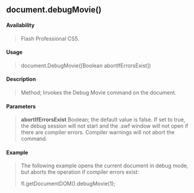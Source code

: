## document.debugMovie()

#### Availability

> Flash Professional CS5.

#### Usage

> document.DebugMovie(\[Boolean abortIfErrorsExist\])

#### Description

> Method; Invokes the Debug Movie command on the document.

#### Parameters

> **abortIfErrorsExist** Boolean; the default value is false. If set to true, the debug session will not start and the .swf window will not open if there are compiler errors. Compiler warnings will not abort the command.

#### Example

> The following example opens the current document in debug mode, but aborts the operation if compiler errors exist:
>
> fl.getDocumentDOM().debugMovie(1);
